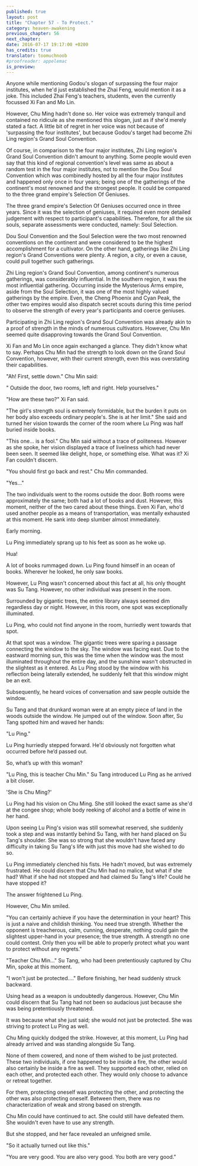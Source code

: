 ```yaml
---
published: true
layout: post
title: "Chapter 57 - To Protect."
category: heaven-awakening
previous_chapter: 56
next_chapter:
date: 2016-07-17 19:17:00 +0200
has_credits: true
translator: toomuchnoob
#proofreader: appelemac
is_preview:
---
```

Anyone while mentioning Godou's slogan of surpassing the four major institutes, when he'd just established the Zhai Feng, would mention it as a joke. This included Zhai Feng's teachers, students, even the currently focussed Xi Fan and Mo Lin.

However, Chu Ming hadn't done so. Her voice was extremely tranquil and contained no ridicule as she mentioned this slogan, just as if she'd merely stated a fact. A little bit of regret in her voice was not because of 'surpassing the four institutes', but because Godou's target had become Zhi Ling region's Grand Soul Convention.

Of course, in comparison to the four major institutes, Zhi Ling region's Grand Soul Convention didn't amount to anything.<!--more--> Some people would even say that this kind of regional convention's level was same as about a random test in the four major institutes, not to mention the Dou Soul Convention which was combinedly hosted by all the four major institutes and happened only once in four years; being one of the gatherings of the continent's most renowned and the strongest people. It could be compared to the three grand empire's Selection Of Geniuses.

The three grand empire's Selection Of Geniuses occurred once in three years. Since it was the selection of geniuses, it required even more detailed judgement with respect to participant's capabilities. Therefore, for all the six souls, separate assessments were conducted, namely: Soul Selection.

Dou Soul Convention and the Soul Selection were the two most renowned conventions on the continent and were considered to be the highest accomplishment for a cultivator. On the other hand, gatherings like Zhi Ling region's Grand Conventions were plenty. A region, a city, or even a cause, could pull together such gatherings.

Zhi Ling region's Grand Soul Convention, among continent's numerous gatherings, was considerably influential. In the southern region, it was the most influential gathering. Occurring inside the Mysterious Arms empire, aside from the Soul Selection, it was one of the most highly valued gatherings by the empire. Even, the Cheng Phoenix and Cyan Peak, the other two empires would also dispatch secret scouts during this time period to observe the strength of every year's participants and coerce geniuses.

Participating in Zhi Ling region's Grand Soul Convention was already akin to a proof of strength in the minds of numerous cultivators. However, Chu Min seemed quite disapproving towards the Grand Soul Convention.

Xi Fan and Mo Lin once again exchanged a glance. They didn't know what to say. Perhaps Chu Min had the strength to look down on the Grand Soul Convention, however, with their current strength, even this was overstating their capabilities.

"Ah! First, settle down." Chu Min said:

" Outside the door, two rooms, left and right. Help yourselves."

"How are these two?" Xi Fan said.

"The girl's strength soul is extremely formidable, but the burden it puts on her body also exceeds ordinary people's. She is at her limit." She said and turned her vision towards the corner of the room where Lu Ping was half buried inside books.

"This one... is a fool." Chu Min said without a trace of politeness. However as she spoke, her vision displayed a trace of liveliness which had never been seen. It seemed like delight,  hope, or something else. What was it? Xi Fan couldn't discern.

"You should first go back and rest." Chu Min commanded.

"Yes..."

The two individuals went to the rooms outside the door. Both rooms were approximately the same; both had a lot of books and dust. However, this moment, neither of the two cared about these things. Even Xi Fan, who'd used another people as a means of transportation, was mentally exhausted at this moment. He sank into deep slumber almost immediately.

Early morning.

Lu Ping immediately sprang up to his feet as soon as he woke up.

Hua!

A lot of books rummaged down. Lu Ping found himself in an ocean of books. Wherever he looked, he only saw books.

However, Lu Ping wasn't concerned about this fact at all, his only thought was Su Tang. However, no other individual was present in the room.

Surrounded by gigantic trees, the entire library always seemed dim regardless day or night. However, in this room, one spot was exceptionally illuminated.

Lu Ping, who could not find anyone in the room, hurriedly went towards that spot.

At that spot was a window. The gigantic trees were sparing a passage connecting the window to the sky. The window was facing east. Due to the eastward morning sun, this was the time when the window was the most illuminated throughout the entire day, and the sunshine wasn't obstructed in the slightest as it entered. As Lu Ping stood by the window with his reflection being laterally extended, he suddenly felt that this window might be an exit.

Subsequently, he heard voices of conversation and saw people outside the window.

Su Tang and that drunkard woman were at an empty piece of land in the woods outside the window. He jumped out of the window. Soon after, Su Tang spotted him and waved her hands:

"Lu Ping."

Lu Ping hurriedly stepped forward. He'd obviously not forgotten what occurred before he’d passed out.

So, what’s up with this woman?

"Lu Ping, this is teacher Chu Min." Su Tang introduced Lu Ping as he arrived a bit closer.

'She is Chu Ming?'

Lu Ping had his vision on Chu Ming. She still looked the exact same as she'd at the congee shop; whole body reeking of alcohol and a bottle of wine in her hand.

Upon seeing Lu Ping's vision was still somewhat reserved, she suddenly took a step and was instantly behind Su Tang, with her hand placed on Su Tang's shoulder. She was so strong that she wouldn't have faced any difficulty in taking Su Tang's life with just this move had she wished to do so.

Lu Ping immediately clenched his fists. He hadn't moved, but was extremely frustrated. He could discern that Chu Min had no malice, but what if she had? What if she had not stopped and had claimed Su Tang's life? Could he have stopped it?

The answer frightened Lu Ping.

However, Chu Min smiled.

"You can certainly achieve if you have the determination in your heart? This is just a naive and childish thinking. You need true strength. Whether the opponent is treacherous, calm, cunning, desperate, nothing could gain the slightest upper-hand in your presence; the true strength. A strength no one could contest. Only then you will be able to properly protect what you want to protect without any regrets."

"Teacher Chu Min..." Su Tang, who had been pretentiously captured by Chu Min, spoke at this moment.

"I won't just be protected...." Before finishing, her head suddenly struck backward.

Using head as a weapon is undoubtedly dangerous. However, Chu Min could discern that Su Tang had not been so audacious just because she was being pretentiously threatened.  

It was because what she just said; she would not just be protected. She was striving to protect Lu Ping as well.

Chu Ming quickly dodged the strike. However, at this moment, Lu Ping had already arrived and was standing alongside Su Tang.

None of them cowered, and none of them wished to be just protected. These two individuals, if one happened to be inside a fire, the other would also certainly be inside a fire as well. They supported each other, relied on each other, and protected each other. They would only choose to advance or retreat together.

For them, protecting oneself was protecting the other, and protecting the other was also protecting oneself. Between them, there was no characterization of weak and strong based on strength.

Chu Min could have continued to act. She could still have defeated them. She wouldn't even have to use any strength.

But she stopped, and her face revealed an unfeigned smile.

"So it actually turned out like this."

"You are very good. You are also very good. You both are very good."
